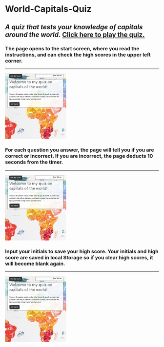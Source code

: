 # World-Capitals-Quiz
*A quiz that tests your knowledge of capitals around the world.*
[Click here to play the quiz.]( https://cml2377.github.io/World-Capitals-Quiz/)
------
### The page opens to the start screen, where you read the instructions, and can check the high scores in the upper left corner.
------
<img src="assets/Screenshot1.png" width="200">

### For each question you answer, the page will tell you if you are correct or incorrect. If you are incorrect, the page deducts 10 seconds from the timer.
------
<img src="assets/Screenshot1.png" width="200">

### Input your initials to save your high score. Your initials and high score are saved in local Storage so if you clear high scores, it will become blank again. 
------
<img src="assets/Screenshot1.png" width="200">